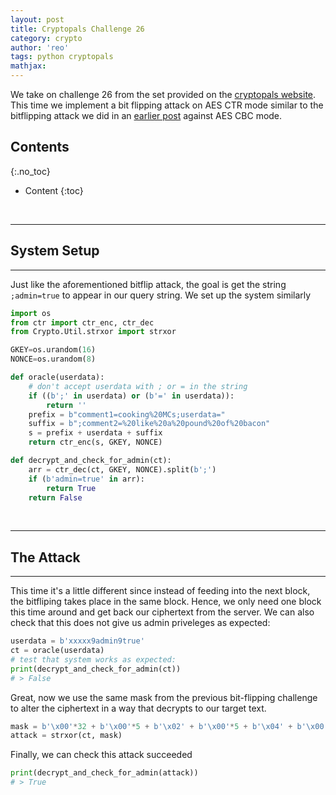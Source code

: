 ```yaml
---
layout: post
title: Cryptopals Challenge 26
category: crypto
author: 'reo'
tags: python cryptopals
mathjax: 
---
```


We take on challenge 26 from the set provided on the [cryptopals website](https://cryptopals.com/).
This time we implement a bit flipping attack on AES CTR mode similar to the bitflipping attack
we did in an [earlier post](/crypto/2020/08/18/16-crypals-challenge.html) against AES CBC mode.

## Contents
{:.no_toc}

* Content
{:toc}

<br>

***

## System Setup

***

Just like the aforementioned bitflip attack, the goal is get the string
`;admin=true` to appear in our query string. We set up the system similarly

```python
import os
from ctr import ctr_enc, ctr_dec
from Crypto.Util.strxor import strxor

GKEY=os.urandom(16)
NONCE=os.urandom(8)

def oracle(userdata):
    # don't accept userdata with ; or = in the string
    if ((b';' in userdata) or (b'=' in userdata)):
        return ''
    prefix = b"comment1=cooking%20MCs;userdata="
    suffix = b";comment2=%20like%20a%20pound%20of%20bacon"
    s = prefix + userdata + suffix
    return ctr_enc(s, GKEY, NONCE)

def decrypt_and_check_for_admin(ct):
    arr = ctr_dec(ct, GKEY, NONCE).split(b';')
    if (b'admin=true' in arr):
        return True
    return False
```

<br>

***

## The Attack

***

This time it's a little different since instead of feeding into the next block, the
bitfliping takes place in the same block. Hence, we only need one block this time
around and get back our ciphertext from the server. We can also check that this
does not give us admin priveleges as expected:

```python
userdata = b'xxxxx9admin9true'
ct = oracle(userdata)
# test that system works as expected:
print(decrypt_and_check_for_admin(ct))
# > False
```

Great, now we use the same mask from the previous bit-flipping challenge to
alter the ciphertext in a way that decrypts to our target text.

```python
mask = b'\x00'*32 + b'\x00'*5 + b'\x02' + b'\x00'*5 + b'\x04' + b'\x00'*46
attack = strxor(ct, mask)
```

Finally, we can check this attack succeeded

```python
print(decrypt_and_check_for_admin(attack))
# > True
```
